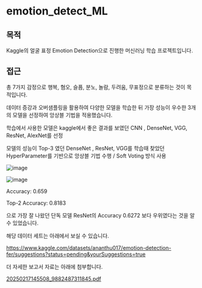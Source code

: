 # emotion_detect_ML

## 목적

Kaggle의 얼굴 표정 Emotion Detection으로 진행한 머신러닝 학습 프로젝트입니다.

## 접근  

총 7가지 감정으로 행복, 혐오, 슬픔, 분노, 놀람, 두려움, 무표정으로 분류하는 것이 목적입니다.

데이터 증강과 오버샘플링을 활용하여 다양한 모델을 학습한 뒤 가장 성능이 우수한 3개의 모델을 선정하여 앙상블 기법을 적용했습니다.

학습에서 사용한 모델은 kaggle에서 좋은 결과를 보였던 CNN , DenseNet, VGG, ResNet, AlexNet를 선정

모델의 성능이 Top-3 였던 DenseNet , ResNet, VGG를 학습때 찾았던 HyperParameter를 기반으로 앙상블 기법 수행 / Soft Voting 방식 사용


![image](https://github.com/user-attachments/assets/20d8398f-148d-41a5-a9a8-6c5054c53ab6)

![image](https://github.com/user-attachments/assets/2243705c-3b13-40ef-814f-9e6fb14a9850)

Accuracy: 0.659

Top-2 Accuracy: 0.8183 

으로 가장 잘 나왔던 단독 모델 ResNet의 Accuracy 0.6272 보다 우위였다는 것을 알 수 있었습니다.

해당 데이터 세트는 아래에서 보실 수 있습니다.

https://www.kaggle.com/datasets/ananthu017/emotion-detection-fer/suggestions?status=pending&yourSuggestions=true

더 자세한 보고서 자료는 아래에 첨부합니다.

[20250217145508_9882487311845.pdf](https://github.com/user-attachments/files/18821960/20250217145508_9882487311845.pdf)










